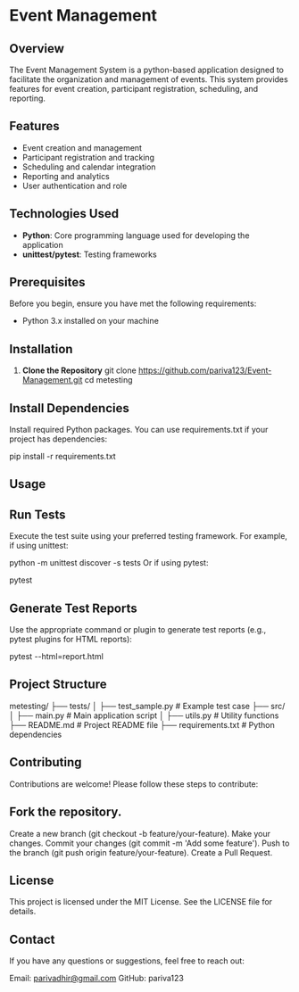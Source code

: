 # Event Management

## Overview
The Event Management System is a python-based application designed to facilitate the organization and management of events. This system provides features for event creation, participant registration, scheduling, and reporting.

## Features
- Event creation and management
- Participant registration and tracking
- Scheduling and calendar integration
- Reporting and analytics
- User authentication and role

## Technologies Used
- **Python**: Core programming language used for developing the application
- **unittest/pytest**: Testing frameworks

## Prerequisites
Before you begin, ensure you have met the following requirements:
- Python 3.x installed on your machine

## Installation
1. **Clone the Repository**
   git clone https://github.com/pariva123/Event-Management.git
   cd metesting
   
## Install Dependencies
Install required Python packages. You can use requirements.txt if your project has dependencies:

pip install -r requirements.txt

## Usage
## Run Tests

Execute the test suite using your preferred testing framework. For example, if using unittest:

python -m unittest discover -s tests
Or if using pytest:

pytest
## Generate Test Reports
Use the appropriate command or plugin to generate test reports (e.g., pytest plugins for HTML reports):

pytest --html=report.html

## Project Structure

metesting/
├── tests/
│   ├── test_sample.py        # Example test case
├── src/
│   ├── main.py               # Main application script
│   ├── utils.py              # Utility functions
├── README.md                 # Project README file
├── requirements.txt          # Python dependencies

## Contributing
Contributions are welcome! Please follow these steps to contribute:

## Fork the repository.
Create a new branch (git checkout -b feature/your-feature).
Make your changes.
Commit your changes (git commit -m 'Add some feature').
Push to the branch (git push origin feature/your-feature).
Create a Pull Request.

## License
This project is licensed under the MIT License. See the LICENSE file for details.

## Contact
If you have any questions or suggestions, feel free to reach out:

Email: parivadhir@gmail.com
GitHub: pariva123
